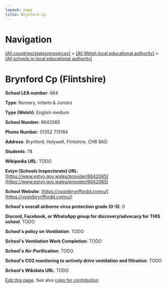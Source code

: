 ```yaml
---
layout: page
title: Brynford Cp
---
```

# Navigation

[[All countries/states/provinces]](../../..) > [[All Welsh local educational authority]](../..) > [[All schools in local educational authority]](..)

# Brynford Cp (Flintshire)

**School LEA number**: 664

**Type**: Nursery, Infants & Juniors

**Type (Welsh)**: English medium

**School Number**: 6642065

**Phone Number**: 01352 713184

**Address**: Brynford, Holywell, Flintshire, CH8 8AD

**Students**: 78

**Wikipedia URL**: TODO

**Estyn (Schools Inspectorate) URL**: [https://www.estyn.gov.wales/provider/6642065](https://www.estyn.gov.wales/provider/6642065)

**School Website**: [https://ysgolbrynffordd.cymru/](https://ysgolbrynffordd.cymru/)

**School's overall airborne virus protection grade (0-5)**: 0

**Discord, Facebook, or WhatsApp group for discovery/advocacy for THIS school**: TODO

**School's policy on Ventilation**: TODO

**School's Ventilation Work Completion**: TODO

**School's Air-Purification**: TODO

**School's CO2 monitoring to actively drive ventilation and filtration**: TODO

**School's Wikidata URL**: TODO




[Edit this page](https://github.com/ventilate-schools/Wales/edit/prif/./Flintshire/Brynford_Cp.md). See also [rules for contribution](../../../contribution-rules/)